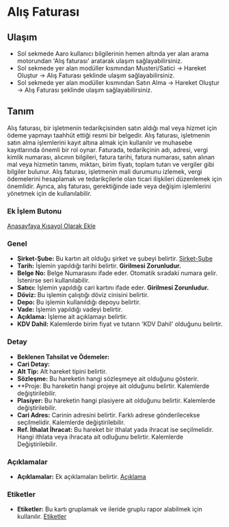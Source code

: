 
# Alış Faturası

## Ulaşım 

- Sol sekmede Aaro kullanıcı bilgilerinin hemen altında yer alan arama motorundan 'Alış faturası' aratarak ulaşım sağlayabilirsiniz.
- Sol sekmede yer alan modüller kısmından Musteri/Satici -> Hareket Oluştur -> Alış Faturası şeklinde ulaşım sağlayabilirsiniz.
- Sol sekmede yer alan modüller kısmından Satın Alma -> Hareket Oluştur -> Alış Faturası şeklinde ulaşım sağlayabilirsiniz.

## Tanım

Alış faturası, bir işletmenin tedarikçisinden satın aldığı mal veya hizmet için ödeme yapmayı taahhüt ettiği resmi bir belgedir. 
Alış faturası, işletmenin satın alma işlemlerini kayıt altına almak için kullanılır ve muhasebe kayıtlarında önemli bir rol oynar. 
Faturada, tedarikçinin adı, adresi, vergi kimlik numarası, alıcının bilgileri, fatura tarihi, fatura numarası, satın alınan mal veya hizmetin tanımı, miktarı, birim fiyatı, toplam tutarı ve vergiler gibi bilgiler bulunur. 
Alış faturası, işletmenin mali durumunu izlemek, vergi ödemelerini hesaplamak ve tedarikçilerle olan ticari ilişkileri düzenlemek için önemlidir.
Ayrıca, alış faturası, gerektiğinde iade veya değişim işlemlerini yönetmek için de kullanılabilir.

### Ek İşlem Butonu 

[Anasayfaya Kısayol Olarak Ekle](../TemelOzellikler/KisaYollaraEkleme.md)

### Genel 

- **Şirket-Şube:** Bu kartın ait olduğu şirket ve şubeyi belirtir. [Şirket-Şube](../TemelOzellikler/SirketSubeHareket.md)
- **Tarih:** İşlemin yapıldığı tarihi belirtir. **Girilmesi Zorunludur.**
- **Belge No:** Belge Numarasını ifade eder. Otomatik sıradaki numara gelir. İstenirse seri kullanılabilir.
- **Satıcı:** İşlemin yapıldığı cari kartını ifade eder. **Girilmesi Zorunludur.**
- **Döviz:** Bu işlemin çalıştığı döviz cinisini belirtir.
- **Depo:** Bu işlemin kullanıldığı depoyu belirtir.
- **Vade:** İşlemin yapıldığı vadeyi belirtir.
- **Açıklama:** İşleme ait açıklamayı belirtir.
- **KDV Dahil:** Kalemlerde birim fiyat ve tutarın 'KDV Dahil' olduğunu belirtir.

### Detay

- **Beklenen Tahsilat ve Ödemeler:**
- **Cari Detay:**
- **Alt Tip:** Alt hareket tipini belirtir.
- **Sözleşme:** Bu hareketin hangi sözleşmeye ait olduğunu gösterir.
- **Proje: Bu hareketin hangi projeye ait olduğunu belirtir. Kalemlerde değiştirilebilir.
- **Plasiyer:** Bu hareketin hangi plasiyere ait olduğunu belirtir. Kalemlerde değiştirilebilir.
- **Cari Adres:** Carinin adresini belirtir. Farklı adrese gönderilecekse seçilmelidir. Kalemlerde değiştirilebilir.
- **Ref. İthalat İhracat:** Bu hareket bir ithalat yada ihracat ise seçilmelidir. Hangi ithlata veya ihracata ait odluğunu belirtir. Kalemlerde Değiştirilebilir.

### Açıklamalar

- **Açıklamalar:** Ek açıklamaları belirtir. [Açıklama](../TemelOzellikler/Aciklama.md)

### Etiketler

- **Etiketler:** Bu kartı gruplamak ve ileride gruplu rapor alabilmek için kullanılır. [Etiketler](../TemelOzellikler/Etiketler.md)